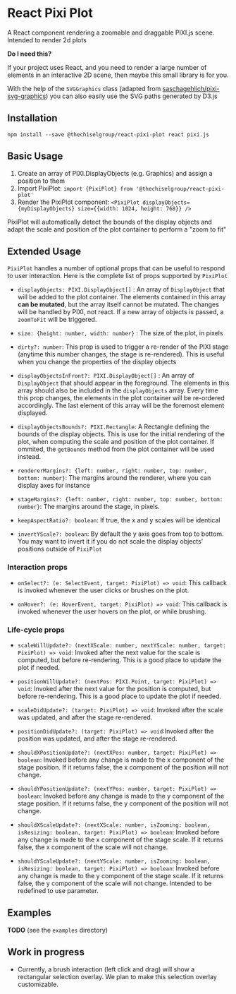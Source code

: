 # React Pixi Plot
A React component rendering a zoomable and draggable PIXI.js scene. Intended to render 2d plots

**Do I need this?**

If your project uses React, and you need to render a large number of elements in an interactive 2D scene, then maybe this small library is for you.

With the help of the `SVGGraphics` class (adapted from [saschagehlich/pixi-svg-graphics](https://github.com/saschagehlich/pixi-svg-graphics)) you can also easily use the SVG paths generated by D3.js

## Installation

`npm install --save @thechiselgroup/react-pixi-plot react pixi.js`

## Basic Usage

1. Create an array of PIXI.DisplayObjects (e.g. Graphics) and assign a position to them
1. Import PixiPlot: `import {PixiPlot} from '@thechiselgroup/react-pixi-plot'`
1. Render the PixiPlot component: `<PixiPlot displayObjects={myDisplayObjects} size={{width: 1024, height: 768}} />`

PixiPlot will automatically detect the bounds of the display objects and adapt the scale and position of the plot container to perform a "zoom to fit"

## Extended Usage

`PixiPlot` handles a number of optional props that can be useful to respond to user interaction. Here is the complete list of props supported by `PixiPlot`

- `displayObjects: PIXI.DisplayObject[]` : An array of `DisplayObject` that will be added to the plot container. The elements contained in this array **can be mutated**, but the array itself cannot be mutated. The changes will be handled by PIXI, not react. If a new array of objects is passed, a `zoomToFit` will be triggered.

- `size: {height: number, width: number}` : The size of the plot, in pixels

- `dirty?: number`: This prop is used to trigger a re-render of the PIXI stage (anytime this number changes, the stage is re-rendered). This is useful when you change the properties of the display objects

- `displayObjectsInFront?: PIXI.DisplayObject[]` : An array of `DisplayObject` that should appear in the foreground. The elements in this array should also be included in the `displayObjects` array. Every time this prop changes, the elements in the plot container will be re-ordered accordingly. The last element of this array will be the foremost element displayed.

- `displayObjectsBounds?: PIXI.Rectangle`: A Rectangle defining the bounds of the display objects. This is use for the initial rendering of the plot, when computing the scale and position of the plot container. If ommited, the `getBounds` method from the plot container will be used instead.

- `rendererMargins?: {left: number, right: number, top: number, bottom: number}`: The margins around the renderer, where you can display axes for instance

- `stageMargins?: {left: number, right: number, top: number, bottom: number}`: The margins around the stage, in pixels.

- `keepAspectRatio?: boolean`: If true, the x and y scales will be identical

- `invertYScale?: boolean`: By default the y axis goes from top to bottom. You may want to invert it if you do not scale the display objects' positions outside of `PixiPlot`

### Interaction props

- `onSelect?: (e: SelectEvent, target: PixiPlot) => void`: This callback is invoked whenever the user clicks or brushes on the plot.

- `onHover?: (e: HoverEvent, target: PixiPlot) => void`: This callback is invoked whenever the user hovers on the plot, or while brushing.

### Life-cycle props

- `scaleWillUpdate?: (nextXScale: number, nextYScale: number, target: PixiPlot) => void`: Invoked after the next value for the scale is computed, but before re-rendering. This is a good place to update the plot if needed.

- `positionWillUpdate?: (nextPos: PIXI.Point, target: PixiPlot) => void`: Invoked after the next value for the position is computed, but before re-rendering. This is a good place to update the plot if needed.

- `scaleDidUpdate?: (target: PixiPlot) => void`: Invoked after the scale was updated, and after the stage re-rendered.

- `positionDidUpdate?: (target: PixiPlot) => void`:Invoked after the position was updated, and after the stage re-rendered.

- `shouldXPositionUpdate?: (nextXPos: number, target: PixiPlot) => boolean`: Invoked before any change is made to the x component of the stage position. If it returns false, the x component of the position will not change.

- `shouldYPositionUpdate?: (nextYPos: number, target: PixiPlot) => boolean`: Invoked before any change is made to the y component of the stage position. If it returns false, the y component of the position will not change.

- `shouldXScaleUpdate?: (nextXScale: number, isZooming: boolean, isResizing: boolean, target: PixiPlot) => boolean`: Invoked before any change is made to the x component of the stage scale. If it returns false, the x component of the scale will not change.

- `shouldYScaleUpdate?: (nextYScale: number, isZooming: boolean, isResizing: boolean, target: PixiPlot) => boolean`: Invoked before any change is made to the y component of the stage scale. If it returns false, the y component of the scale will not change. Intended to be redefined to use parameter.


## Examples

**TODO** (see the `examples` directory)

## Work in progress

- Currently, a brush interaction (left click and drag) will show a rectangular selection overlay. We plan to make this selection overlay customizable.
